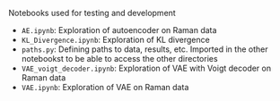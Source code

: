 Notebooks used for testing and development
- `AE.ipynb`: Exploration of autoencoder on Raman data
- `KL_Divergence.ipynb`: Exploration of KL divergence
- `paths.py`: Defining paths to data, results, etc. Imported in the other notebookst to be able to access the other directories
- `VAE_voigt_decoder.ipynb`: Exploration of VAE with Voigt decoder on Raman data
- `VAE.ipynb`: Exploration of VAE on Raman data